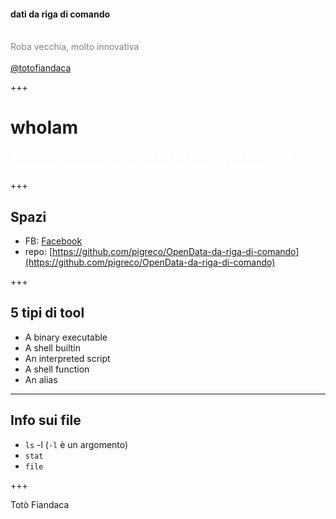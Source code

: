 #### dati da riga di comando
<br>
<span style="color:gray">Roba vecchia, molto innovativa</span>
<br>
<span style="color:gray"></span>
<br>
<span style="color:gray"><a href="https://twitter.com/totofiandaca?lang=it" target="_blank">@totofiandaca</a></span>

+++

# whoIam

<span style="color:white"> 
Sono un ingegnere con la passione del GIS</span>
<span style="color:white">Mi occupo rilevamento e trattamento informatico
dei dati relativi alla terra e all’ambiente.</span>

+++

## Spazi

- FB: [Facebook](https://www.facebook.com/pigreco314)
- repo: [https://github.com/pigreco/OpenData-da-riga-di-comando](https://github.com/pigreco/OpenData-da-riga-di-comando)

+++

## 5 tipi di tool

- A binary executable
- A shell builtin
- An interpreted script
- A shell function
- An alias

---

## Info sui file

- `ls` -l (`-l` è un argomento)
- `stat`
- `file`

+++

Totò Fiandaca


